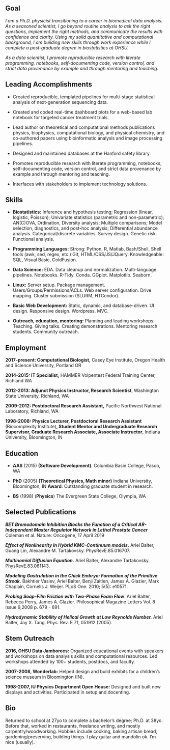 ## Goal
*I am a Ph.D. physicist transitioning to a career in biomedical data
analysis. As a seasoned scientist, I go beyond routine analysis to ask
the right questions, implement the right methods, and communicate the
results with confidence and clarity. Using my solid quantitative and
computational background, I am building new skills through work
experience while I complete a post-graduate degree in biostatistics at
OHSU.*

*As a data scientist, I promote reproducible research with literate
programming, notebooks, self-documenting code, version control, and
strict data provenance by example and through mentoring and teaching.*

## Leading Accomplishments

  - Created reproducible, templated pipelines for multi-stage
    statistical analysis of next-generation sequencing data.

  - Created and coded real-time dashboard plots for a web-based lab
    notebook for targeted cancer treatment trials.

  - Lead author on theoretical and computational methods publications
    physics, biophysics, computational biology, and physical chemistry,
    and co-authored papers using bioinformatic analysis and image
    processing pipelines.

  - Designed and maintained databases at the Hanford safety library.

  - Promotes reproducible research with literate programming, notebooks,
    self-documenting code, version control, and strict data provenance
    by example and through mentoring and teaching.

  - Interfaces with stakeholders to implement technology solutions.

## Skills

  - **Biostatistics:** Inference and hypothesis testing; Regression
    (linear, logistic, Poisson); Univariate statistics (parametric and
    non-parametric); AN(C)OVA, Ordination, Diversity analysis; Multiple
    comparisons; Model selection, diagnostics, and post-hoc analysis;
    Differential abundance analysis. Categorical/discrete variables.
    Survey design. Genetic risk. Functional analysis.

  - **Programming Languages:** <span class="underline">Strong</span>:
    Python, R, Matlab, Bash/Shell, Shell tools (awk, sed, regex, etc.)
    Git, HTML/CSS/JS/JQuery.
    <span class="underline">Knowledgeable</span>: SQL, Visual Basic,
    ColdFusion.

  - **Data Science:** EDA. Data cleanup and normalization.
    Multi-language pipelines. Notebooks. R-Tidy. Conda. GGplot.
    Matplotlib. Seaborn.

  - **Linux:** Server setup. Package management.
    Users/Groups/Permissions/ACLs. Web server configuration. Drive
    mapping. Cluster submission (SLURM, HTCondor).

  - **Basic Web Development:** Static, dynamic, and database-driven. UI
    design. Responsive design. Wordpress. MVC.

  - **Outreach, education, mentoring:** Planning and leading workshops.
    Teaching. Giving talks. Creating demonstrations. Mentoring research
    students. Community outreach.

## Employment

**2017-present: Computational Biologist,** Casey Eye Institute, Oregon
Health and Science University, Portland OR

**2014-2015: IT Specialist,** HAMMER Volpentest Federal Training Center,
Richland WA

**2012-2013: Adjunct Physics Instructor, Research Scientist**,
Washington State University, Richland, WA

**2009-2012: Postdoctoral Research Assistant,** Pacific Northwest
National Laboratory, Richland, WA

**1998-2008: Physics Lecturer, Postdoctoral Research Assistant**
(Biocomplexity Institute)**, Student Mentor and Undergraduate Research
Supervisor, Graduate Research Associate, Associate Instructor**, Indiana
University, Bloomington, IN

## Education

  - **AAS** (2015) **(Software Development)**. Columbia Basin College,
    Pasco, WA

  - **PhD** (2005) **(Theoretical Physics, Math minor)** Indiana
    University, Bloomington, IN **Award**: Outstanding graduate student
    in research.

  - **BS** (1998) (**Physics**) The Evergreen State College, Olympia, WA

## Selected Publications

***BET Bromodomain Inhibition Blocks the Function of a Critical
AR-Independent Master Regulator Network in Lethal Prostate Cancer***
Coleman et al. <span class="underline">Nature: Oncogene, 17 April
2019</span>

***Effect of Nonlinearity in Hybrid KMC-Continuum models*.** Ariel
Balter, Guang Lin, Alexandre M. Tartakovsky.
<span class="underline">PhysRevE.85.016707.</span>

***Multinomial Diffusion Equation.*** Ariel Balter, Alexandre
Tartakovsky. <span class="underline">PhysRevE.83.061143.</span>

***Modeling Gastrulation in the Chick Embryo: Formation of the Primitive
Streak.*** Bakhtier Vasiev, Ariel Balter, Benji Zaitlen, James A.
Glazier, Mark Chaplain, Cornelis J. Weijer. <span class="underline">PLoS
One. 2010; 5(5): e10571.</span>

***Probing Soap-Film Friction with Two-Phase Foam Flow***. Ariel Balter,
Rebecca Perry, James A. Glazier. <span class="underline">Philosophical
Magazine Letters Vol. 8 Issue 9,2008 p. 679 - 691.</span>

***Hydrodynamic Stability of Helical Growth at Low Reynolds Number.***
Ariel Balter, Jay X. Tang. <span class="underline">Phys. Rev. E 71,
051912 (2005)</span>.

## Stem Outreach

**2016, OHSU Data Jamborees:** Organized educational events with
speakers and workshops on data analysis skills and computational
resources. Led workshops attended by 100+ students, postdocs, and
faculty.

**2007-2008, Wonderlab:** Helped design and build exhibits for a
children’s science museum in Bloomington (IN).

**1998-2007, IU Physics Department Open House:** Designed and built new
displays and activities. Participated in setup and docenting.

## Bio

Returned to school at 27yo to complete a bachelor’s degree; Ph.D. at
38yo. Before that, worked in restaurants, freelance writing, and mostly
carpentry/woodworking. Hobbies include cooking, baking artisan bread,
gardening/preserving, building things. I play guitar and mandolin ok.
I’m nice (usually).
